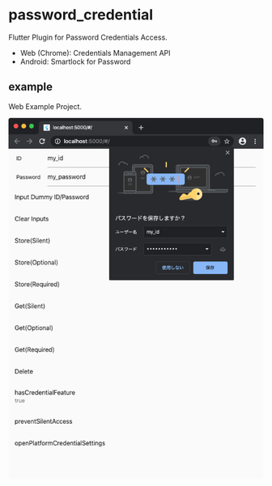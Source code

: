 # password_credential

Flutter Plugin for Password Credentials Access.

* Web (Chrome): Credentials Management API
* Android: Smartlock for Password

## example

Web Example Project.

![web](doc/web_example.png)

